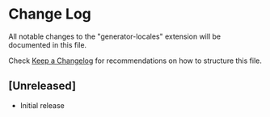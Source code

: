 # Change Log

All notable changes to the "generator-locales" extension will be documented in this file.

Check [Keep a Changelog](http://keepachangelog.com/) for recommendations on how to structure this file.

## [Unreleased]

- Initial release